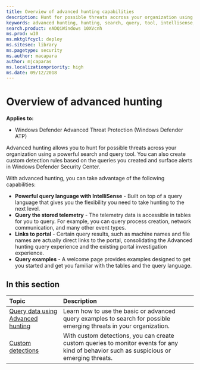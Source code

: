 ```yaml
---
title: Overview of advanced hunting capabilities
description: Hunt for possible threats accross your organization using a powerful search and query tool
keywords: advanced hunting, hunting, search, query, tool, intellisense, telemetry
search.product: eADQiWindows 10XVcnh
ms.prod: w10
ms.mktglfcycl: deploy
ms.sitesec: library
ms.pagetype: security
ms.author: macapara
author: mjcaparas
ms.localizationpriority: high
ms.date: 09/12/2018
---
```


# Overview of advanced hunting 
**Applies to:**
- Windows Defender Advanced Threat Protection (Windows Defender ATP)

Advanced hunting allows you to hunt for possible threats across your organization using a powerful search and query tool. You can also create custom detection rules based on the queries you created and surface alerts in Windows Defender Security Center. 

With advanced hunting, you can take advantage of the following capabilities:

- **Powerful query language with IntelliSense** - Built on top of a query language that gives you the flexibility you need to take hunting to the next level.
- **Query the stored telemetry** - The telemetry data is accessible in tables for you to query. For example, you can query process creation, network communication, and many other event types.
- **Links to portal** - Certain query results, such as machine names and file names are actually direct links to the portal, consolidating the Advanced hunting query experience and the existing portal investigation experience.
- **Query examples** - A welcome page provides examples designed to get you started and get you familiar with the tables and the query language.

## In this section
Topic | Description 
:---|:---
[Query data using Advanced hunting](advanced-hunting-windows-defender-advanced-threat-protection.md) | Learn how to use the basic or advanced query examples to search for possible emerging threats in your organization.
[Custom detections](overview-custom-detections.md)|  With custom detections, you can create custom queries to monitor events for any kind of behavior such as suspicious or emerging threats.



